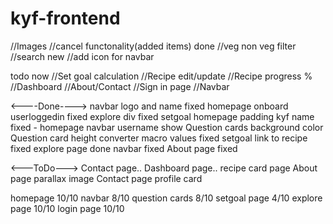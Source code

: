 # kyf-frontend
//Images
//cancel functonality(added items) done
//veg non veg filter
//search
 new
 //add icon for navbar


todo now
 //Set goal calculation 
 //Recipe edit/update
 //Recipe progress %
 //Dashboard 
 //About/Contact
 //Sign in page
 //Navbar

<----Done---->
navbar logo and name fixed
homepage onboard userloggedin fixed
explore div fixed
setgoal homepage padding
kyf name fixed - homepage
navbar username show
Question cards background color
Question card height converter
macro values fixed
setgoal link to recipe fixed
explore page done
navbar fixed
About page fixed


<---ToDo--->
Contact page..
Dashboard page..
recipe card page
About page parallax image
Contact page
profile card



homepage 10/10
navbar 8/10
question cards 8/10
setgoal page 4/10
explore page 10/10
login page 10/10
